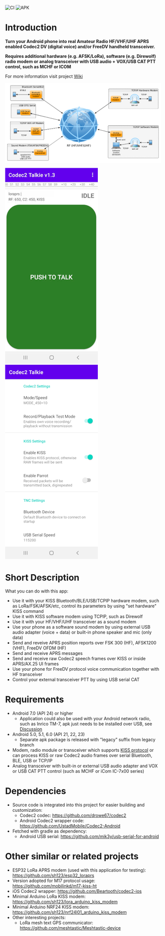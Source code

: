 ![CI](https://github.com/sh123/codec2_talkie/workflows/CI/badge.svg) 
![APK](https://img.shields.io/endpoint?url=https://apt.izzysoft.de/fdroid/api/v1/shield/com.radio.codec2talkie)

# Introduction
**Turn your Android phone into real Amateur Radio HF/VHF/UHF APRS enabled Codec2 DV (digital voice) and/or FreeDV handheld transceiver.**

**Requires additional hardware (e.g. AFSK/LoRa), software (e.g. Direwolf) radio modem or analog transceiver with USB audio + VOX/USB CAT PTT control, such as MCHF or ICOM**

For more information visit project [Wiki](https://github.com/sh123/codec2_talkie/wiki)

![alt text](images/diagram.png)

![alt text](images/screenshot.png)
![alt text](images/screenshot_settings.png)

# Short Description
What you can do with this app:
- Use it with your KISS Bluetooth/BLE/USB/TCPIP hardware modem, such as LoRa/FSK/AFSK/etc, control its parameters by using "set hardware" KISS command
- Use it with KISS software modem using TCPIP, such as Direwolf
- Use it with your HF/VHF/UHF transceiver as a sound modem
- Use your phone as a software sound modem by using external USB audio adapter (voice + data) or built-in phone speaker and mic (only data)
- Send and reveive APRS position reports over FSK 300 (HF), AFSK1200 (VHF), FreeDV OFDM (HF)
- Send and receive APRS messages
- Send and receive raw Codec2 speech frames over KISS or inside APRS/AX.25 UI frames
- Use your phone for FreeDV protocol voice communication together with HF transceiver
- Control your external transceiver PTT by using USB serial CAT

# Requirements
- Android 7.0 (API 24) or higher
  - Application could also be used with your Android network radio, such as Inrico TM-7, apk just needs to be installed over USB, see [Discussion](https://github.com/sh123/codec2_talkie/issues/4)
- Android 5.0, 5.1, 6.0 (API 21, 22, 23)
  - Separate apk package is released with "legacy" suffix from legacy branch
- Modem, radio module or transceiver which supports [KISS protocol](https://en.wikipedia.org/wiki/KISS_(TNC)) or can process KISS or raw Codec2 audio frames over serial Bluetooth, BLE, USB or TCP/IP
- Analog transceiver with built-in or external USB audio adapter and VOX or USB CAT PTT control (such as MCHF or iCom IC-7x00 series)

# Dependencies
- Source code is integrated into this project for easier building and customization:
  - Codec2 codec: https://github.com/drowe67/codec2
  - Android Codec2 wrapper code: https://github.com/UstadMobile/Codec2-Android
- Fetched with gradle as dependency:
  - Android USB serial: https://github.com/mik3y/usb-serial-for-android

# Other similar or related projects
- ESP32 LoRa APRS modem (used with this application for testing): https://github.com/sh123/esp32_loraprs
- Version adopted for M17 protocol usage: https://github.com/mobilinkd/m17-kiss-ht
- iOS Codec2 wrapper: https://github.com/Beartooth/codec2-ios
- Minimal Arduino LoRa KISS modem: https://github.com/sh123/lora_arduino_kiss_modem
- Minimal Arduino NRF24 KISS modem: https://github.com/sh123/nrf24l01_arduino_kiss_modem
- Other interesting projects:
  - LoRa mesh text GPS communicator: https://github.com/meshtastic/Meshtastic-device
